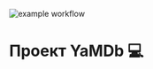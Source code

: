 ![example workflow](https://github.com/valeriy-kirichenko/yamdb_final/actions/workflows/yamdb_workflow.yml/badge.svg)
# Проект YaMDb :computer: